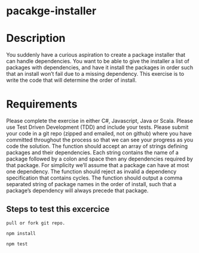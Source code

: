 # pacakge-installer

# Description

You suddenly have a curious aspiration to create a package installer that can handle dependencies. You want to be able to give the installer a
list of packages with dependencies, and have it install the packages in order such that an install won’t fail due to a missing dependency.
This exercise is to write the code that will determine the order of install.

# Requirements

Please complete the exercise in either C#, Javascript, Java or Scala.
Please use Test Driven Development (TDD) and include your tests.
Please submit your code in a git repo (zipped and emailed, not on github) where you have committed throughout the process so that
we can see your progress as you code the solution.
The function should accept an array of strings defining packages and their dependencies. Each string contains the name of a package
followed by a colon and space then any dependencies required by that package. For simplicity we’ll assume that a package can have
at most one dependency.
The function should reject as invalid a dependency specification that contains cycles.
The function should output a comma separated string of package names in the order of install, such that a package’s dependency will
always precede that package.

## Steps to test this excercice

```
pull or fork git repo.
```

```
npm install
```

```
npm test
```
